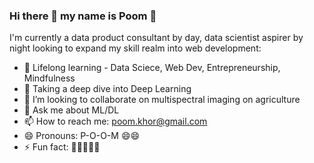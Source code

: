 ### Hi there 👋 my name is Poom 👋

I'm currently a data product consultant by day, data scientist aspirer by night looking to expand my skill realm into web development:

- 🔭 Lifelong learning - Data Sciece, Web Dev, Entrepreneurship, Mindfulness
- 🌱 Taking a deep dive into Deep Learning
- 👯 I’m looking to collaborate on multispectral imaging on agriculture
- 💬 Ask me about ML/DL
- 📫 How to reach me: poom.khor@gmail.com
- 😄 Pronouns: P-O-O-M 😄😄
- ⚡ Fun fact: 🌈🌈🌈🍦🍦

